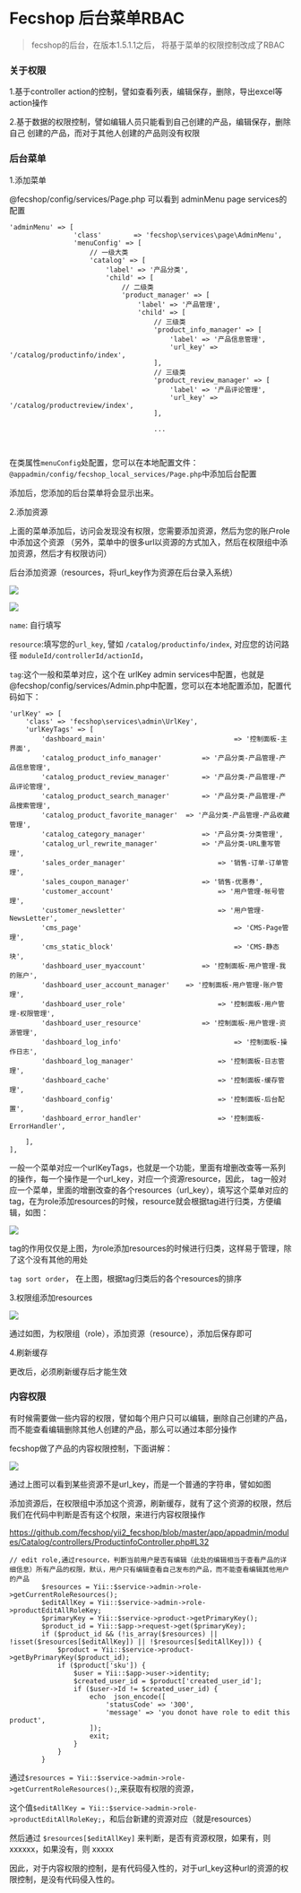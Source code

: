 Fecshop 后台菜单RBAC
==============

> fecshop的后台，在版本1.5.1.1之后，
将基于菜单的权限控制改成了RBAC


### 关于权限

1.基于controller action的控制，譬如查看列表，编辑保存，删除，导出excel等
action操作


2.基于数据的权限控制，譬如编辑人员只能看到自己创建的产品，编辑保存，删除自己
创建的产品，而对于其他人创建的产品则没有权限

### 后台菜单

1.添加菜单

@fecshop/config/services/Page.php 可以看到  adminMenu  page services的配置

```
'adminMenu' => [
                'class'        => 'fecshop\services\page\AdminMenu',
                'menuConfig' => [
                    // 一级大类
                    'catalog' => [
                        'label' => '产品分类',
                        'child' => [
                            // 二级类
                            'product_manager' => [
                                'label' => '产品管理',
                                'child' => [
                                    // 三级类
                                    'product_info_manager' => [
                                        'label' => '产品信息管理',
                                        'url_key' => '/catalog/productinfo/index',
                                    ],
                                    // 三级类
                                    'product_review_manager' => [
                                        'label' => '产品评论管理',
                                        'url_key' => '/catalog/productreview/index',
                                    ],
									
									...
									
									
```

在类属性`menuConfig`处配置，您可以在本地配置文件：`@appadmin/config/fecshop_local_services/Page.php`中添加后台配置

添加后，您添加的后台菜单将会显示出来。


2.添加资源

上面的菜单添加后，访问会发现没有权限，您需要添加资源，然后为您的账户role中添加这个资源
（另外，菜单中的很多url以资源的方式加入，然后在权限组中添加资源，然后才有权限访问）

后台添加资源（resources，将url_key作为资源在后台录入系统）

![](images/pp_2.png)


![](images/5bdc01f50c94d.png)


`name`: 自行填写

`resource`:填写您的`url_key`, 譬如 `/catalog/productinfo/index`, 对应您的访问路径
`moduleId/controllerId/actionId`，

`tag`:这个一般和菜单对应，这个在 urlKey admin services中配置，也就是 @fecshop/config/services/Admin.php中配置，您可以在本地配置添加，配置代码如下：

```
'urlKey' => [
	'class' => 'fecshop\services\admin\UrlKey',
	'urlKeyTags' => [
		'dashboard_main' 								=> '控制面板-主界面',
		'catalog_product_info_manager' 			=> '产品分类-产品管理-产品信息管理',
		'catalog_product_review_manager' 		=> '产品分类-产品管理-产品评论管理',
		'catalog_product_search_manager' 		=> '产品分类-产品管理-产品搜索管理',
		'catalog_product_favorite_manager' 	=> '产品分类-产品管理-产品收藏管理',
		'catalog_category_manager' 				=> '产品分类-分类管理',
		'catalog_url_rewrite_manager' 			=> '产品分类-URL重写管理',
		'sales_order_manager' 						=> '销售-订单-订单管理',
		'sales_coupon_manager' 					=> '销售-优惠券',
		'customer_account' 							=> '用户管理-帐号管理',
		'customer_newsletter' 						=> '用户管理-NewsLetter',
		'cms_page' 										=> 'CMS-Page管理',
		'cms_static_block' 								=> 'CMS-静态块',
		'dashboard_user_myaccount' 				=> '控制面板-用户管理-我的账户',
		'dashboard_user_account_manager' 	=> '控制面板-用户管理-账户管理',
		'dashboard_user_role' 						=> '控制面板-用户管理-权限管理',
		'dashboard_user_resource' 				=> '控制面板-用户管理-资源管理',
		'dashboard_log_info' 							=> '控制面板-操作日志',
		'dashboard_log_manager' 					=> '控制面板-日志管理',
		'dashboard_cache' 							=> '控制面板-缓存管理',
		'dashboard_config' 							=> '控制面板-后台配置',
		'dashboard_error_handler'					=> '控制面板-ErrorHandler',

	],
],
```

一般一个菜单对应一个urlKeyTags，也就是一个功能，里面有增删改查等一系列的操作，每一个操作是一个url_key，对应一个资源resource，因此，
tag一般对应一个菜单，里面的增删改查的各个resources（url_key），填写这个菜单对应的tag，在为role添加resources的时候，resource就会根据tag进行归类，方便编辑，如图：

![](images/5bdc037bf2db9.png)

tag的作用仅仅是上图，为role添加resources的时候进行归类，这样易于管理，除了这个没有其他的用处

`tag sort order`， 在上图，根据tag归类后的各个resources的排序

3.权限组添加resources

![](images/pp_3.png)

通过如图，为权限组（role），添加资源（resource），添加后保存即可

4.刷新缓存

更改后，必须刷新缓存后才能生效


### 内容权限

有时候需要做一些内容的权限，譬如每个用户只可以编辑，删除自己创建的产品，而不能查看编辑删除其他人创建的产品，那么可以通过本部分操作

fecshop做了产品的内容权限控制，下面讲解：

![](images/pp_4.png)

通过上图可以看到某些资源不是url_key，而是一个普通的字符串，譬如如图

添加资源后，在权限组中添加这个资源，刷新缓存，就有了这个资源的权限，然后我们在代码中判断是否有这个权限，来进行内容权限操作

https://github.com/fecshop/yii2_fecshop/blob/master/app/appadmin/modules/Catalog/controllers/ProductinfoController.php#L32


```
// edit role,通过resource，判断当前用户是否有编辑（此处的编辑相当于查看产品的详细信息）所有产品的权限，默认，用户只有编辑查看自己发布的产品，而不能查看编辑其他用户的产品
        $resources = Yii::$service->admin->role->getCurrentRoleResources();
        $editAllKey = Yii::$service->admin->role->productEditAllRoleKey;
        $primaryKey = Yii::$service->product->getPrimaryKey();
        $product_id = Yii::$app->request->get($primaryKey);
        if ($product_id && (!is_array($resources) || !isset($resources[$editAllKey]) || !$resources[$editAllKey])) {
            $product = Yii::$service->product->getByPrimaryKey($product_id);
            if ($product['sku']) {
                $user = Yii::$app->user->identity;
                $created_user_id = $product['created_user_id'];
                if ($user->Id != $created_user_id) {
                    echo  json_encode([
                        'statusCode' => '300',
                        'message' => 'you donot have role to edit this product',
                    ]);
                    exit;
                }
            }
        }

```

通过`$resources = Yii::$service->admin->role->getCurrentRoleResources();`,来获取有权限的资源，

这个值`$editAllKey = Yii::$service->admin->role->productEditAllRoleKey;`，和后台新建的资源对应（就是resources）

然后通过 `$resources[$editAllKey]` 来判断，是否有资源权限，如果有，则xxxxxx，如果没有，则 xxxxx

因此，对于内容权限的控制，是有代码侵入性的，对于url_key这种url的资源的权限控制，是没有代码侵入性的。






















